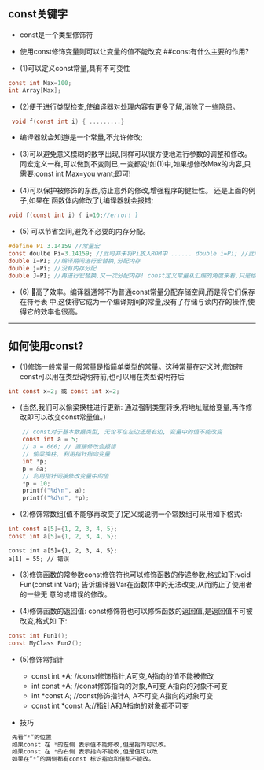 ## const关键字

- const是一个类型修饰符

+ 使用const修饰变量则可以让变量的值不能改变
  ##const有什么主要的作用?

- (1)可以定义const常量,具有不可变性

```c
const int Max=100;
int Array[Max];
```

- (2)便于进行类型检查,使编译器对处理内容有更多了解,消除了一些隐患。

```c
 void f(const int i) { .........}
```

+ 编译器就会知道i是一个常量,不允许修改;

- (3)可以避免意义模糊的数字出现,同样可以很方便地进行参数的调整和修改。 同宏定义一样,可以做到不变则已,一变都变!如(1)中,如果想修改Max的内容,只需要:const int Max=you want;即可!

- (4)可以保护被修饰的东西,防止意外的修改,增强程序的健壮性。 还是上面的例子,如果在 函数体内修改了i,编译器就会报错;

```c
void f(const int i) { i=10;//error! }
```

- (5) 可以节省空间,避免不必要的内存分配。

```c
#define PI 3.14159 //常量宏
const doulbe Pi=3.14159; //此时并未将Pi放入ROM中 ...... double i=Pi; //此时为Pi分配内存,以后不再分配!
double I=PI; //编译期间进行宏替换,分配内存
double j=Pi; //没有内存分配
double J=PI; //再进行宏替换,又一次分配内存! const定义常量从汇编的角度来看,只是给出了对应的内存地址,而不是象#define一样给出的是立即数,所以,const定义的常量在程序运行过程中只有一份拷贝,而#define定义的常量在内存 中有若干个拷贝。
```

- (6) 􏰀高了效率。编译器通常不为普通const常量分配存储空间,而是将它们保存在符号表 中,这使得它成为一个编译期间的常量,没有了存储与读内存的操作,使得它的效率也很高。

---

## 如何使用const?

- (1)修饰一般常量一般常量是指简单类型的常量。这种常量在定义时,修饰符const可以用在类型说明符前,也可以用在类型说明符后

```c
int const x=2; 或 const int x=2;
```

-   (当然,我们可以偷梁换柱进行更新: 通过强制类型转换,将地址赋给变量,再作修改即可以改变const常量值。)

```c
    // const对于基本数据类型, 无论写在左边还是右边, 变量中的值不能改变
    const int a = 5;
    // a = 666; // 直接修改会报错
    // 偷梁换柱, 利用指针指向变量
    int *p;
    p = &a;
    // 利用指针间接修改变量中的值
    *p = 10;
    printf("%d\n", a); 
    printf("%d\n", *p);
```

- (2)修饰常数组(值不能够再改变了)定义或说明一个常数组可采用如下格式:

```c
int const a[5]={1, 2, 3, 4, 5};
const int a[5]={1, 2, 3, 4, 5};
```

```
const int a[5]={1, 2, 3, 4, 5};
a[1] = 55; // 错误
```

- (3)修饰函数的常参数const修饰符也可以修饰函数的传递参数,格式如下:void Fun(const int Var); 告诉编译器Var在函数体中的无法改变,从而防止了使用者的一些无 意的或错误的修改。

- (4)修饰函数的返回值: const修饰符也可以修饰函数的返回值,是返回值不可被改变,格式如 下:

```c
const int Fun1();
const MyClass Fun2();
```

- (5)修饰常指针
  + const int *A; //const修饰指针,A可变,A指向的值不能被修改
  + int const *A; //const修饰指向的对象,A可变,A指向的对象不可变
  + int *const A; //const修饰指针A, A不可变,A指向的对象可变
  + const int *const A;//指针A和A指向的对象都不可变

- 技巧

```c
 先看“*”的位置
 如果const 在 *的左侧 表示值不能修改,但是指向可以改。
 如果const 在 *的右侧 表示指向不能改,但是值可以改
 如果在“*”的两侧都有const 标识指向和值都不能改。
```

